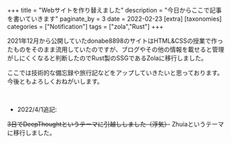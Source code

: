 +++
title = "Webサイトを作り替えました"
description = "今日からここで記事を書いていきます"
paginate_by = 3
date = 2022-02-23
[extra]
[taxonomies]
categories = ["Notification"]
tags = ["zola","Rust"]
+++

2021年12月から公開していたdonabe8898のサイトはHTML&CSSの授業で作ったものをそのまま流用していたのですが、ブログやその他の情報を載せると管理がしにくくなると判断したのでRust製のSSGであるZolaに移行しました。

ここでは技術的な備忘録や旅行記などをアップしていきたいと思っております。
今後ともよろしくおねがいします。

<br>

- 2022/4/1追記:

~~3日でDeepThoughtというテーマに引越ししました（浮気）~~
Zhuiaというテーマに移行しました。

